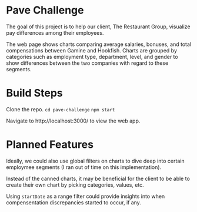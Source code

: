 # Pave Challenge
The goal of this project is to help our client, The Restaurant Group, visualize pay differences among their employees. 

The web page shows charts comparing average salaries, bonuses, and total compensations between Gamine and Hookfish. Charts are grouped by categories such as employment type, department, level, and gender to show differences between the two companies with regard to these segments.

# Build Steps
Clone the repo.
`cd pave-challenge`
`npm start`

Navigate to http://localhost:3000/ to view the web app.

# Planned Features
Ideally, we could also use global filters on charts to dive deep into certain employmee segments (I ran out of time on this implementation).

Instead of the canned charts, it may be beneficial for the client to be able to create their own chart by picking categories, values, etc. 

Using `startDate` as a range filter could provide insights into when compensentation discrepancies started to occur, if any.